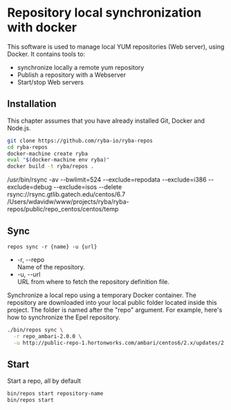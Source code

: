 
# Repository local synchronization with docker

This software is used to manage local YUM repositories (Web server), using
Docker. It contains tools to:   

*   synchronize locally a remote yum repository
*   Publish a repository with a Webserver
*   Start/stop Web servers

## Installation

This chapter assumes that you have already installed Git, Docker and Node.js.

```bash
git clone https://github.com/ryba-io/ryba-repos
cd ryba-repos
docker-machine create ryba
eval "$(docker-machine env ryba)"
docker build -t ryba/repos .
```


/usr/bin/rsync -av --bwlimit=524 --exclude=repodata --exclude=i386 --exclude=debug --exclude=isos --delete rsync://rsync.gtlib.gatech.edu/centos/6.7 /Users/wdavidw/www/projects/ryba/ryba-repos/public/repo_centos/centos/temp

## Sync

`repos sync -r {name} -u {url}`

*   -r, --repo   
    Name of the repository.   
*   -u, --url   
    URL from where to fetch the repository definition file.   

Synchronize a local repo using a temporary Docker container. The repository are
downloaded into your local public folder located inside this project. The
folder is named after the "repo" argument. For example, here's how to
synchronize the Epel repository.

```bash
./bin/repos sync \
  -r repo_ambari-2.0.0 \
  -u http://public-repo-1.hortonworks.com/ambari/centos6/2.x/updates/2.0.0/ambari.repo
```

## Start

Start a repo, all by default

```bash
bin/repos start repository-name
bin/repos start
```


